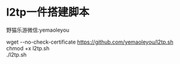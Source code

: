 # l2tp一件搭建脚本
野猫乐游微信:yemaoleyou

wget --no-check-certificate https://github.com/yemaoleyou/l2tp.sh  
chmod +x l2tp.sh   
./l2tp.sh
